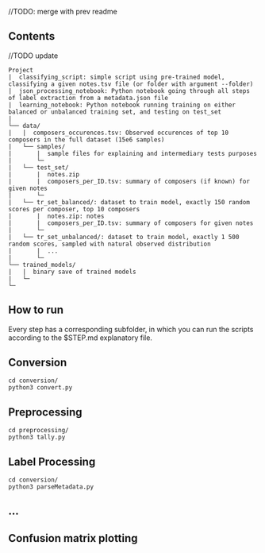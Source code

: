 //TODO: merge with prev readme
## Contents
//TODO update
```
Project
|  classifying_script: simple script using pre-trained model, classifying a given notes.tsv file (or folder with argument --folder)
|  json_processing_notebook: Python notebook going through all steps of label extraction from a metadata.json file
|  learning_notebook: Python notebook running training on either balanced or unbalanced training set, and testing on test_set
|
└── data/
|   |  composers_occurences.tsv: Observed occurences of top 10 composers in the full dataset (15e6 samples)
|   └── samples/
|       |  sample files for explaining and intermediary tests purposes
|       └─
|   └── test_set/
|       |  notes.zip
|       |  composers_per_ID.tsv: summary of composers (if known) for given notes
|       └─     
|   └── tr_set_balanced/: dataset to train model, exactly 150 random scores per composer, top 10 composers
|       |  notes.zip: notes
|       |  composers_per_ID.tsv: summary of composers for given notes
|       └─         
|   └── tr_set_unbalanced/: dataset to train model, exactly 1 500 random scores, sampled with natural observed distribution
|       |  ...
|       └─    
└── trained_models/
|   |  binary save of trained models
|   └─
└─
  ```

  ## How to run
  Every step has a corresponding subfolder, in which you can run the scripts according to the $STEP.md explanatory file.
  ## Conversion
  ```
  cd conversion/
  python3 convert.py
  ```
  ## Preprocessing
  ```
  cd preprocessing/
  python3 tally.py
  ```
  ## Label Processing
  ```
  cd conversion/
  python3 parseMetadata.py
  ```
  ## ...
  ## Confusion matrix plotting
  
